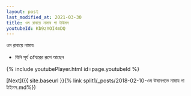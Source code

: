 ```yaml
---
layout: post
last_modified_at: 2021-03-30
title: ওম রাবায়ে নামায গা টাইমস
youtubeId: Kb9zYOI4mDQ
---
```

 
 
 ওম রাবায়ে নামায  
 
 -  যিনি সূর্য ofশ্বরের রূপে আছেন 
 
  
 
  
 
 
 
 
 
 


{% include youtubePlayer.html id=page.youtubeId %}
 
[Next]({{ site.baseurl }}{% link  split1/_posts/2018-02-10-ওম উষানগভে নামায গা টাইমস.md%})
 
